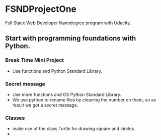 # FSNDProjectOne
Full Stack Web Developer Nanodegree program with Udacity.

## Start with programming foundations with Python.

### Break Time Mini Project
- Use functions and Python Standard Library.

### Secret message
- Use more functions and OS Python Standard Library.
- We use python to rename files by cleaning the number on them, so as result we got a secret message.

### Classes

- make use of the class Turtle for drawing square and circles.
- 
